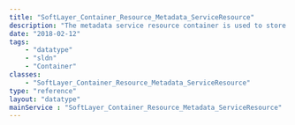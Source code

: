```yaml
---
title: "SoftLayer_Container_Resource_Metadata_ServiceResource"
description: "The metadata service resource container is used to store information about a single service resource. "
date: "2018-02-12"
tags:
    - "datatype"
    - "sldn"
    - "Container"
classes:
    - "SoftLayer_Container_Resource_Metadata_ServiceResource"
type: "reference"
layout: "datatype"
mainService : "SoftLayer_Container_Resource_Metadata_ServiceResource"
---
```

